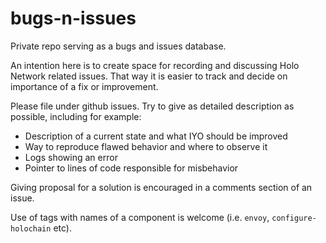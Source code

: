 # bugs-n-issues

Private repo serving as a bugs and issues database.

An intention here is to create space for recording and discussing Holo Network related issues. That way it is easier to track and decide on importance of a fix or improvement.

Please file under github issues. Try to give as detailed description as possible, including for example:
- Description of a current state and what IYO should be improved
- Way to reproduce flawed behavior and where to observe it
- Logs showing an error
- Pointer to lines of code responsible for misbehavior

Giving proposal for a solution is encouraged in a comments section of an issue.

Use of tags with names of a component is welcome (i.e. `envoy`, `configure-holochain` etc).
